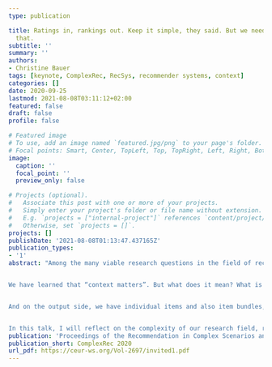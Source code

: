 ```yaml
---
type: publication

title: Ratings in, rankings out. Keep it simple, they said. But we need more than
  that.
subtitle: ''
summary: ''
authors:
- Christine Bauer
tags: [keynote, ComplexRec, RecSys, recommender systems, context]
categories: []
date: 2020-09-25
lastmod: 2021-08-08T03:11:12+02:00
featured: false
draft: false
profile: false

# Featured image
# To use, add an image named `featured.jpg/png` to your page's folder.
# Focal points: Smart, Center, TopLeft, Top, TopRight, Left, Right, BottomLeft, Bottom, BottomRight.
image:
  caption: ''
  focal_point: ''
  preview_only: false

# Projects (optional).
#   Associate this post with one or more of your projects.
#   Simply enter your project's folder or file name without extension.
#   E.g. `projects = ["internal-project"]` references `content/project/deep-learning/index.md`.
#   Otherwise, set `projects = []`.
projects: []
publishDate: '2021-08-08T01:13:47.437165Z'
publication_types:
- '1'
abstract: "Among the many viable research questions in the field of recommender systems, a frequently addressed problem is to accurately predict the relevance of individual items to users, with the goal of presenting the assumedly most relevant ones as recommendations. Typically, we have users’ (explicit or implicit) ratings as input and rankings of items as output. Complex enough, yet too simplistic to reflect reality and indeed meet the various demands in practice.


We have learned that “context matters”. But what does it mean? What is the context that matters? And how do we get the relevant signals?  It is more than what we currently ascribe to and reflect in what we call “context-aware recommender systems”. Let’s have a view to related fields that deal with context as deeply complex input.


And on the output side, we have individual items and also item bundles, complementaries, sequences, repeated recommendations, etc. What do we actually want to present? And how? For who? And why? A ranked list as output may seem like an appropriate one-size-fits-all solution, does it?


In this talk, I will reflect on the complexity of our research field, reach out to related fields such as context-aware computing and pervasive advertising for inspiration, and I will raise a lot of questions that have yet to be answered."
publication: 'Proceedings of the Recommendation in Complex Scenarios and the Impact of Recommender Systems 2020 (ComplexRec-ImpactRS 2020)'
publication_short: ComplexRec 2020
url_pdf: https://ceur-ws.org/Vol-2697/invited1.pdf
---
```

